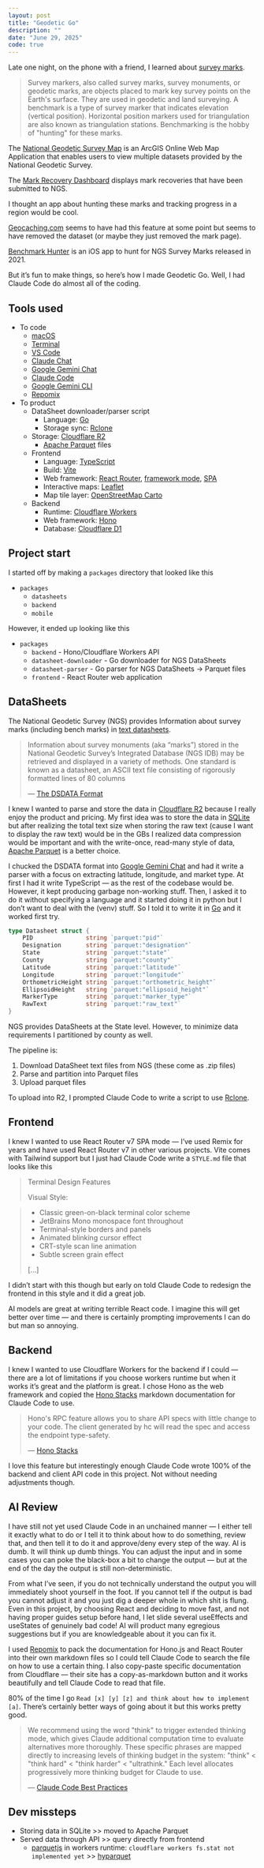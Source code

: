 ```yaml
---
layout: post
title: "Geodetic Go"
description: ""
date: "June 29, 2025"
code: true
---
```


Late one night, on the phone with a friend, I learned about [survey marks](https://en.wikipedia.org/wiki/Survey_marker).

> Survey markers, also called survey marks, survey monuments, or geodetic marks, are objects placed to mark key survey points on the Earth's surface. They are used in geodetic and land surveying. A benchmark is a type of survey marker that indicates elevation (vertical position). Horizontal position markers used for triangulation are also known as triangulation stations. Benchmarking is the hobby of "hunting" for these marks.

The [National Geodetic Survey Map](https://geodesy.noaa.gov/datasheets/ngs_map/) is an ArcGIS Online Web Map Application that enables users to view multiple datasets provided by the National Geodetic Survey.

The [Mark Recovery Dashboard](https://geodesy.noaa.gov/surveys/mark-recovery/index.shtml) displays mark recoveries that have been submitted to NGS.

I thought an app about hunting these marks and tracking progress in a region would be cool.

[Geocaching.com](https://www.geocaching.com/ncees/) seems to have had this feature at some point but seems to have removed the dataset (or maybe they just removed the mark page).

[Benchmark Hunter](https://apps.apple.com/us/app/benchmark-hunter/id1591357988) is an iOS app to hunt for NGS Survey Marks released in 2021.

But it’s fun to make things, so here’s how I made Geodetic Go. Well, I had Claude Code do almost all of the coding.

## Tools used

- To code
    - [macOS](https://en.wikipedia.org/wiki/MacOS)
    - [Terminal](https://en.wikipedia.org/wiki/Terminal_(macOS))
    - [VS Code](https://code.visualstudio.com/)
    - [Claude Chat](https://claude.ai/)
    - [Google Gemini Chat](https://gemini.google.com/app)
    - [Claude Code](https://www.anthropic.com/claude-code)
    - [Google Gemini CLI](https://github.com/google-gemini/gemini-cli)
    - [Repomix](https://repomix.com/)
- To product
    - DataSheet downloader/parser script
        - Language: [Go](https://go.dev/)
        - Storage sync: [Rclone](https://rclone.org/)
    - Storage: [Cloudflare R2](https://www.cloudflare.com/developer-platform/products/r2/)
        - [Apache Parquet](https://parquet.apache.org/) files
    - Frontend
        - Language: [TypeScript](https://www.typescriptlang.org/)
        - Build: [Vite](https://vite.dev/)
        - Web framework: [React Router](https://reactrouter.com/), [framework mode](https://reactrouter.com/start/modes), [SPA](https://reactrouter.com/how-to/spa)
        - Interactive maps: [Leaflet](https://leafletjs.com/)
        - Map tile layer: [OpenStreetMap Carto](https://wiki.openstreetmap.org/wiki/OpenStreetMap_Carto)
    - Backend
        - Runtime: [Cloudflare Workers](https://workers.cloudflare.com/)
        - Web framework: [Hono](https://hono.dev/)
        - Database: [Cloudflare D1](https://developers.cloudflare.com/d1/)

## Project start

I started off by making a `packages` directory that looked like this

- `packages`
    - `datasheets`
    - `backend`
    - `mobile`

However, it ended up looking like this

- `packages`
    - `backend` - Hono/Cloudflare Workers API
    - `datasheet-downloader` - Go downloader for NGS DataSheets
    - `datasheet-parser` - Go parser for NGS DataSheets → Parquet files
    - `frontend` - React Router web application

## DataSheets

The National Geodetic Survey (NGS) provides Information about survey marks (including bench marks) in [text datasheets](https://geodesy.noaa.gov/datasheets/).

> Information about survey monuments (aka “marks”) stored in the National Geodetic Survey’s Integrated Database (NGS IDB) may be retrieved and displayed in a variety of methods. One standard is known as a datasheet, an ASCII text file consisting of rigorously formatted lines of 80 columns
>
> — [The DSDATA Format](https://www.ngs.noaa.gov/DATASHEET/dsdata.pdf)

I knew I wanted to parse and store the data in [Cloudflare R2](https://www.cloudflare.com/developer-platform/products/r2/) because I really enjoy the product and pricing. My first idea was to store the data in [SQLite](https://sqlite.org/) but after realizing the total text size when storing the raw text (cause I want to display the raw text) would be in the GBs I realized data compression would be important and with the write-once, read-many style of data, [Apache Parquet](https://parquet.apache.org/) is a better choice.

I chucked the DSDATA format into [Google Gemini Chat](https://gemini.google.com/app) and had it write a parser with a focus on  extracting latitude, longitude, and market type. At first I had it write TypeScript — as the rest of the codebase would be. However, it kept producing garbage non-working stuff. Then, I asked it to do it without specifying a language and it started doing it in python but I don’t want to deal with the (venv) stuff. So I told it to write it in [Go](https://go.dev/) and it worked first try.

```go
type Datasheet struct {
	PID               string `parquet:"pid"`
	Designation       string `parquet:"designation"`
	State             string `parquet:"state"`
	County            string `parquet:"county"`
	Latitude          string `parquet:"latitude"`
	Longitude         string `parquet:"longitude"`
	OrthometricHeight string `parquet:"orthometric_height"`
	EllipsoidHeight   string `parquet:"ellipsoid_height"`
	MarkerType        string `parquet:"marker_type"`
	RawText           string `parquet:"raw_text"`
}
```

NGS provides DataSheets at the State level. However, to minimize data requirements I partitioned by county as well.

The pipeline is:
1. Download DataSheet text files from NGS (these come as .zip files)
2. Parse and partition into Parquet files
3. Upload parquet files

To upload into R2, I prompted Claude Code to write a script to use [Rclone](https://rclone.org/).

## Frontend

I knew I wanted to use React Router v7 SPA mode — I’ve used Remix for years and have used React Router v7 in other various projects. Vite comes with Tailwind support but I just had Claude Code write a `STYLE.md` file that looks like this

> Terminal Design Features
>
> Visual Style:

> - Classic green-on-black terminal color scheme
> - JetBrains Mono monospace font throughout
> - Terminal-style borders and panels
> - Animated blinking cursor effect
> - CRT-style scan line animation
> - Subtle screen grain effect
>
> […]

I didn’t start with this though but early on told Claude Code to redesign the frontend in this style and it did a great job.

AI models are great at writing terrible React code. I imagine this will get better over time — and there is certainly prompting improvements I can do but man so annoying.

## Backend

I knew I wanted to use Cloudflare Workers for the backend if I could — there are a lot of limitations if you choose workers runtime but when it works it’s great and the platform is great. I chose Hono as the web framework and copied the [Hono Stacks](https://hono.dev/docs/concepts/stacks) markdown documentation for Claude Code to use.

> Hono's RPC feature allows you to share API specs with little change to your code. The client generated by hc will read the spec and access the endpoint type-safety.
>
> — [Hono Stacks](https://hono.dev/docs/concepts/stacks)

I love this feature but interestingly enough Claude Code wrote 100% of the backend and client API code in this project. Not without needing adjustments though.

## AI Review

I have still not yet used Claude Code in an unchained manner — I either tell it exactly what to do or I tell it to think about how to do something, review that, and then tell it to do it and approve/deny every step of the way. AI is dumb. It will think up dumb things. You can adjust the input and in some cases you can poke the black-box a bit to change the output — but at the end of the day the output is still non-deterministic.

From what I’ve seen, if you do not technically understand the output you will immediately shoot yourself in the foot. If you cannot tell if the output is bad you cannot adjust it and you just dig a deeper whole in which shit is flung. Even in this project, by choosing React and deciding to move fast, and not having proper guides setup before hand, I let slide several useEffects and useStates of genuinely bad code! AI will product many egregious suggestions but if you are knowledgeable about it you can fix it.

I used [Repomix](https://repomix.com/) to pack the documentation for Hono.js and React Router into their own markdown files so I could tell Claude Code to search the file on how to use a certain thing. I also copy-paste specific documentation from Cloudflare — their site has a copy-as-markdown button and it works beautifully and tell Claude Code to read that file.

80% of the time I go `Read [x] [y] [z] and think about how to implement [a]`. There’s certainly better ways of going about it but this works pretty good.

> We recommend using the word "think" to trigger extended thinking mode, which gives Claude additional computation time to evaluate alternatives more thoroughly. These specific phrases are mapped directly to increasing levels of thinking budget in the system: "think" < "think hard" < "think harder" < "ultrathink." Each level allocates progressively more thinking budget for Claude to use.
>
> — [Claude Code Best Practices](https://www.anthropic.com/engineering/claude-code-best-practices)

## Dev missteps

- Storing data in SQLite >> moved to Apache Parquet
- Served data through API >> query directly from frontend
    - [parquetjs](https://github.com/ironSource/parquetjs/tree/master) in workers runtime: `cloudflare workers fs.stat not implemented yet` >> [hyparquet](https://github.com/hyparam/hyparquet)
